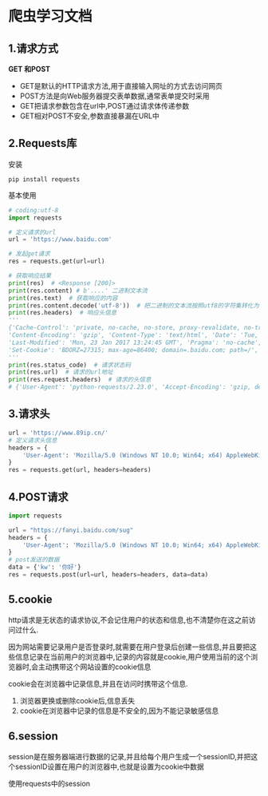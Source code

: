 # 爬虫学习文档

## 1.请求方式

**GET 和POST**

- GET是默认的HTTP请求方法,用于直接输入网址的方式去访问网页
- POST方法是向Web服务器提交表单数据,通常表单提交时采用
- GET把请求参数包含在url中,POST通过请求体传递参数
- GET相对POST不安全,参数直接暴漏在URL中

## 2.Requests库

安装

```
pip install requests
```

基本使用

```python
# coding:utf-8
import requests

# 定义请求的url
url = 'https://www.baidu.com'

# 发起get请求
res = requests.get(url=url)

# 获取响应结果
print(res)  # <Response [200]>
print(res.content) # b'....' 二进制文本流
print(res.text)  # 获取响应的内容
print(res.content.decode('utf-8'))  # 把二进制的文本流按照utf8的字符集转化为普通字符串
print(res.headers)  # 响应头信息
'''
{'Cache-Control': 'private, no-cache, no-store, proxy-revalidate, no-transform', 'Connection': 'keep-alive', 
'Content-Encoding': 'gzip', 'Content-Type': 'text/html', 'Date': 'Tue, 09 Nov 2021 14:54:27 GMT', 
'Last-Modified': 'Mon, 23 Jan 2017 13:24:45 GMT', 'Pragma': 'no-cache', 'Server': 'bfe/1.0.8.18', 
'Set-Cookie': 'BDORZ=27315; max-age=86400; domain=.baidu.com; path=/', 'Transfer-Encoding': 'chunked'}
'''
print(res.status_code)  # 请求状态码
print(res.url)  # 请求的url地址
print(res.request.headers)  # 请求的头信息
# {'User-Agent': 'python-requests/2.23.0', 'Accept-Encoding': 'gzip, deflate', 'Accept': '*/*', 'Connection': 'keep-alive'}
```

## 3.请求头

```python
url = 'https://www.89ip.cn/'
# 定义请求头信息
headers = {
    'User-Agent': 'Mozilla/5.0 (Windows NT 10.0; Win64; x64) AppleWebKit/537.36 (KHTML, like Gecko) Chrome/95.0.4638.69 Safari/537.36'
}
res = requests.get(url, headers=headers)
```

## 4.POST请求

```python
import requests

url = "https://fanyi.baidu.com/sug"
headers = {
    'User-Agent': 'Mozilla/5.0 (Windows NT 10.0; Win64; x64) AppleWebKit/537.36 (KHTML, like Gecko) Chrome/95.0.4638.69 Safari/537.36'
}
# post发送的数据
data = {'kw': '你好'}
res = requests.post(url=url, headers=headers, data=data)
```

## 5.cookie

http请求是无状态的请求协议,不会记住用户的状态和信息,也不清楚你在这之前访问过什么.

因为网站需要记录用户是否登录时,就需要在用户登录后创建一些信息,并且要把这些信息记录在当前用户的浏览器中,记录的内容就是cookie,用户使用当前的这个浏览器时,会主动携带这个网站设置的cookie信息

cookie会在浏览器中记录信息,并且在访问时携带这个信息.

1. 浏览器更换或删除cookie后,信息丢失
2. cookie在浏览器中记录的信息是不安全的,因为不能记录敏感信息

## 6.session

session是在服务器端进行数据的记录,并且给每个用户生成一个sessionID,并把这个sessionID设置在用户的浏览器中,也就是设置为cookie中数据

使用requests中的session

